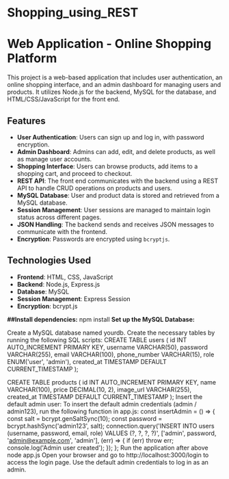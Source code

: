 # Shopping_using_REST
# Web Application - Online Shopping Platform

This project is a web-based application that includes user authentication, an online shopping interface, and an admin dashboard for managing users and products. It utilizes Node.js for the backend, MySQL for the database, and HTML/CSS/JavaScript for the front end.

## Features
- **User Authentication**: Users can sign up and log in, with password encryption.
- **Admin Dashboard**: Admins can add, edit, and delete products, as well as manage user accounts.
- **Shopping Interface**: Users can browse products, add items to a shopping cart, and proceed to checkout.
- **REST API**: The front end communicates with the backend using a REST API to handle CRUD operations on products and users.
- **MySQL Database**: User and product data is stored and retrieved from a MySQL database.
- **Session Management**: User sessions are managed to maintain login status across different pages.
- **JSON Handling**: The backend sends and receives JSON messages to communicate with the frontend.
- **Encryption**: Passwords are encrypted using `bcryptjs`.

## Technologies Used
- **Frontend**: HTML, CSS, JavaScript
- **Backend**: Node.js, Express.js
- **Database**: MySQL
- **Session Management**: Express Session
- **Encryption**: bcrypt.js

**##Install dependencies:** 
npm install
**Set up the MySQL Database:**

Create a MySQL database named yourdb.
Create the necessary tables by running the following SQL scripts:
CREATE TABLE users (
    id INT AUTO_INCREMENT PRIMARY KEY,
    username VARCHAR(50),
    password VARCHAR(255),
    email VARCHAR(100),
    phone_number VARCHAR(15),
    role ENUM('user', 'admin'),
    created_at TIMESTAMP DEFAULT CURRENT_TIMESTAMP
);

CREATE TABLE products (
    id INT AUTO_INCREMENT PRIMARY KEY,
    name VARCHAR(100),
    price DECIMAL(10, 2),
    image_url VARCHAR(255),
    created_at TIMESTAMP DEFAULT CURRENT_TIMESTAMP
);
Insert the default admin user: To insert the default admin credentials (admin / admin123), run the following function in app.js:
const insertAdmin = () => {
    const salt = bcrypt.genSaltSync(10);
    const password = bcrypt.hashSync('admin123', salt);
    connection.query('INSERT INTO users (username, password, email, role) VALUES (?, ?, ?, ?)', ['admin', password, 'admin@example.com', 'admin'], (err) => {
      if (err) throw err;
      console.log('Admin user created');
    });
};
Run the application after above 
node app.js
Open your browser and go to http://localhost:3000/login to access the login page.
Use the default admin credentials to log in as an admin.
